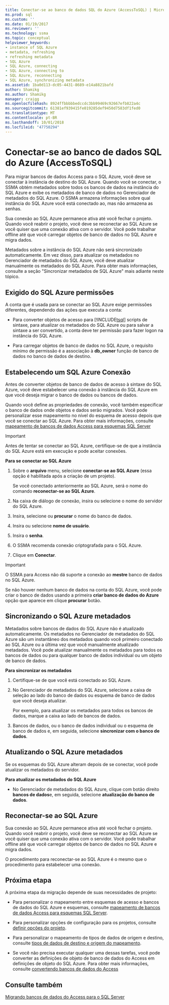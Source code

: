 ```yaml
---
title: Conectar-se ao banco de dados SQL do Azure (AccessToSQL) | Microsoft Docs
ms.prod: sql
ms.custom: ''
ms.date: 01/19/2017
ms.reviewer: ''
ms.technology: ssma
ms.topic: conceptual
helpviewer_keywords:
- instance of SQL Azure
- metadata, refreshing
- refreshing metadata
- SQL Azure
- SQL Azure, connecting
- SQL Azure, connecting to
- SQL Azure, reconnecting
- SQL Azure, synchronizing metadata
ms.assetid: 1ba0d113-dc05-4431-8689-e14a8821bafd
author: Shamikg
ms.author: Shamikg
manager: craigg
ms.openlocfilehash: 8924ffbbbbbedccdc3bb99469c92667efb822a4c
ms.sourcegitcommit: 61381ef939415fe019285def9450d7583df1fed0
ms.translationtype: MT
ms.contentlocale: pt-BR
ms.lasthandoff: 10/01/2018
ms.locfileid: "47750294"
---
```

# <a name="connecting-to-azure-sql-db-accesstosql"></a>Conectar-se ao banco de dados SQL do Azure (AccessToSQL)
Para migrar bancos de dados Access para o SQL Azure, você deve se conectar à instância de destino do SQL Azure. Quando você se conectar, o SSMA obtém metadados sobre todos os bancos de dados na instância do SQL Azure e exibe os metadados de banco de dados no Gerenciador de metadados do SQL Azure. O SSMA armazena informações sobre qual instância do SQL Azure você está conectado ao, mas não armazena as senhas.  
  
Sua conexão ao SQL Azure permanece ativa até você fechar o projeto. Quando você reabrir o projeto, você deve se reconectar ao SQL Azure se você quiser que uma conexão ativa com o servidor. Você pode trabalhar offline até que você carregar objetos de banco de dados no SQL Azure e migra dados.  
  
Metadados sobre a instância do SQL Azure não será sincronizado automaticamente. Em vez disso, para atualizar os metadados no Gerenciador de metadados do SQL Azure, você deve atualizar manualmente os metadados do SQL Azure. Para obter mais informações, consulte a seção "Sincronizar metadados de SQL Azure" mais adiante neste tópico.  
  
## <a name="required-sql-azure-permissions"></a>Exigido do SQL Azure permissões  
A conta que é usada para se conectar ao SQL Azure exige permissões diferentes, dependendo das ações que executa a conta:  
  
-   Para converter objetos de acesso para [!INCLUDE[tsql](../../includes/tsql-md.md)] scripts de sintaxe, para atualizar os metadados do SQL Azure ou para salvar a sintaxe a ser convertido, a conta deve ter permissão para fazer logon na instância do SQL Azure.  
  
-   Para carregar objetos de banco de dados no SQL Azure, o requisito mínimo de permissão é a associação à **db_owner** função de banco de dados no banco de dados de destino.  
  
## <a name="establishing-a-sql-azure-connection"></a>Estabelecendo um SQL Azure Conexão  
Antes de converter objetos de banco de dados de acesso à sintaxe do SQL Azure, você deve estabelecer uma conexão à instância do SQL Azure em que você deseja migrar o banco de dados ou bancos de dados.  
  
Quando você define as propriedades de conexão, você também especificar o banco de dados onde objetos e dados serão migrados. Você pode personalizar esse mapeamento no nível do esquema de acesso depois que você se conectar ao SQL Azure. Para obter mais informações, consulte [mapeamento de bancos de dados Access para esquemas SQL Server](mapping-source-and-target-databases-accesstosql.md)  
  
> [!IMPORTANT]  
> Antes de tentar se conectar ao SQL Azure, certifique-se de que a instância do SQL Azure está em execução e pode aceitar conexões.  
  
**Para se conectar ao SQL Azure**  
  
1.  Sobre o **arquivo** menu, selecione **conectar-se ao SQL Azure** (essa opção é habilitada após a criação de um projeto).  
  
    Se você conectado anteriormente ao SQL Azure, será o nome do comando **reconectar-se ao SQL Azure**.  
  
2.  Na caixa de diálogo de conexão, insira ou selecione o nome do servidor do SQL Azure.  
  
3.  Insira, selecione ou **procurar** o nome do banco de dados.  
  
4.  Insira ou selecione **nome de usuário**.  
  
5.  Insira o **senha**.  
  
6.  O SSMA recomenda conexão criptografada para o SQL Azure.  
  
7.  Clique em **Conectar**.  
  
> [!IMPORTANT]  
> O SSMA para Access não dá suporte a conexão ao **mestre** banco de dados no SQL Azure.  
  
Se não houver nenhum banco de dados na conta do SQL Azure, você pode criar o banco de dados usando a primeira **criar banco de dados do Azure** opção que aparece em clique **procurar** botão.  
  
## <a name="synchronizing-sql-azure-metadata"></a>Sincronizando o SQL Azure metadados  
Metadados sobre bancos de dados do SQL Azure não é atualizado automaticamente. Os metadados no Gerenciador de metadados do SQL Azure são um instantâneo dos metadados quando você primeiro conectado ao SQL Azure ou a última vez que você manualmente atualizado metadados. Você pode atualizar manualmente os metadados para todos os bancos de dados ou para qualquer banco de dados individual ou um objeto de banco de dados.  
  
**Para sincronizar os metadados**  
  
1.  Certifique-se de que você está conectado ao SQL Azure.  
  
2.  No Gerenciador de metadados do SQL Azure, selecione a caixa de seleção ao lado do banco de dados ou esquema de banco de dados que você deseja atualizar.  
  
    Por exemplo, para atualizar os metadados para todos os bancos de dados, marque a caixa ao lado de bancos de dados.  
  
3.  Bancos de dados, ou o banco de dados individual ou o esquema de banco de dados e, em seguida, selecione **sincronizar com o banco de dados**.  
  
## <a name="refreshing-sql-azure-metadata"></a>Atualizando o SQL Azure metadados  
Se os esquemas do SQL Azure alteram depois de se conectar, você pode atualizar os metadados do servidor.  
  
**Para atualizar os metadados do SQL Azure**  
  
-   No Gerenciador de metadados do SQL Azure, clique com botão direito **bancos de dados**e, em seguida, selecione **atualização do banco de dados**.  
  
## <a name="reconnecting-to-sql-azure"></a>Reconectar-se ao SQL Azure  
Sua conexão ao SQL Azure permanece ativa até você fechar o projeto. Quando você reabrir o projeto, você deve se reconectar ao SQL Azure se você quiser que uma conexão ativa com o servidor. Você pode trabalhar offline até que você carregar objetos de banco de dados no SQL Azure e migra dados.  
  
O procedimento para reconectar-se ao SQL Azure é o mesmo que o procedimento para estabelecer uma conexão.  
  
## <a name="next-step"></a>Próxima etapa  
A próxima etapa da migração depende de suas necessidades de projeto:  
  
-   Para personalizar o mapeamento entre esquemas de acesso e bancos de dados do SQL Azure e esquemas, consulte [mapeamento de bancos de dados Access para esquemas SQL Server](mapping-source-and-target-databases-accesstosql.md).  
  
-   Para personalizar opções de configuração para os projetos, consulte [definir opções do projeto](setting-conversion-and-migration-options-accesstosql.md).  
  
-   Para personalizar o mapeamento de tipos de dados de origem e destino, consulte [tipos de dados de destino e origem do mapeamento](mapping-source-and-target-data-types-accesstosql.md).  
  
-   Se você não precisa executar qualquer uma dessas tarefas, você pode converter as definições de objeto de banco de dados do Access em definições de objeto do SQL Azure. Para obter mais informações, consulte [convertendo bancos de dados do Access](converting-access-database-objects-accesstosql.md)  
  
## <a name="see-also"></a>Consulte também  
[Migrando bancos de dados do Access para o SQL Server](migrating-access-databases-to-sql-server-azure-sql-db-accesstosql.md)  
  
